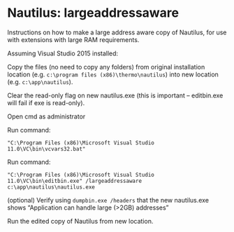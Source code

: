 # Nautilus: largeaddressaware
Instructions on how to make a large address aware copy of Nautilus, for use with extensions with large RAM requirements.

Assuming Visual Studio 2015 installed:

Copy the files (no need to copy any folders) from original installation location 
(e.g. `c:\program files (x86)\thermo\nautilus`) into new location (e.g. `c:\app\nautilus`).

Clear the read-only flag on new nautilus.exe (this is important – editbin.exe 
will fail if exe is read-only).

Open cmd as administrator

Run command:  

```
"C:\Program Files (x86)\Microsoft Visual Studio 11.0\VC\bin\vcvars32.bat"
```

Run command: 

```
"C:\Program Files (x86)\Microsoft Visual Studio 11.0\VC\bin\editbin.exe" /largeaddressaware c:\app\nautilus\nautilus.exe
```

(optional) Verify using `dumpbin.exe /headers` that the new nautilus.exe shows “Application can handle large (>2GB) addresses” 

Run the edited copy of Nautilus from new location.

